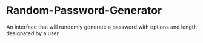 # Random-Password-Generator
An interface that will randomly generate a password with options and length designated by a user
